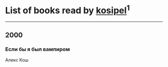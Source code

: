 # List of books read by [kosipel](https://plus.google.com/u/0/111527709134336877181/)<sup>1</sup>
---

## 2000

### Если бы я был вампиром
Алекс Кош



